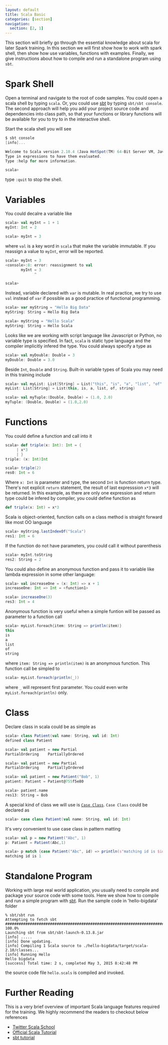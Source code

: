 ```yaml
---
layout: default
title: Scala Basic
categories: [section]
navigation:
  section: [2, 1]
---
```

This section will briefly go through the essential knowledge about scala for later Spark training. In this section we will first show how to work with spark shell, then show how use variables, functions with examples. Finally, we give instructions about how to compile and run a standalone program using `sbt`.

# Spark Shell
Open a terminal and navigate to the root of code samples. You could open a scala shell by typing `scala`. Or, you could use [sbt](http://www.scala-sbt.org/index.html) by typing `sbt/sbt console`. The second approach will help you add your project source code and dependencies into class path, so that your functions or library functions will be available for you to try to in the interactive shell. 

Start the scala shell you will see
```scala
$ sbt console
[info]...

Welcome to Scala version 2.10.4 (Java HotSpot(TM) 64-Bit Server VM, Java 1.8.0).
Type in expressions to have them evaluated.
Type :help for more information.

scala> 
```
type `:quit` to stop the shell.

# Variables
You could decalre a variable like
```scala
scala> val myInt = 1 + 1
myInt: Int = 2

scala> myInt = 3
```
where `val` is a key word in `scala` that make the variable immutable. If you reassign a value to `myInt`, error will be reported.
```scala
scala> myInt = 3
<console>:8: error: reassignment to val
       myInt = 3
             ^

scala> 
```
Instead, variable declared with `var` is mutable. In real practice, we try to use  `val` instead of `var` if possible as a good practice of functional programming.
```scala
scala> var myString = "Hello Big Data"
myString: String = Hello Big Data

scala> myString = "Hello Scala"
myString: String = Hello Scala
```
Looks like we are working with script language like Javascript or Python, no variable type is specified. In fact, `scala` is static type language and the compiler implicitly infered the type. You could always specify a type as
```scala
scala> val myDouble: Double = 3
myDouble: Double = 3.0
```
Beside `Int`, `Double` and `String`. Built-in variable types of Scala you may need in this training include
```scala
scala> val myList: List[String] = List("this", "is", "a", "list", "of", "string")
myList: List[String] = List(this, is, a, list, of, string)

scala> val myTuple:(Double, Double) = (1.0, 2.0)
myTuple: (Double, Double) = (1.0,2.0)
```

# Functions
You could define a function and call into it
```scala
scala> def triple(x: Int): Int = {
     | x*3
     | }
triple: (x: Int)Int

scala> triple(2)
res0: Int = 6
```
Where `x: Int` is parameter and type, the second `Int` is function return type. There's not explicit `return` statement, the result of last expresssion `x*3` will be returned. In this example, as there are only one expression and return type could be infered by compiler, you could define function as
```scala
def triple(x: Int) = x*3
```

Scala is object-oriented, function calls on a class method is straight forward like most OO language
```scala
scala> myString.lastIndexOf("Scala")
res1: Int = 6
```
If the function do not have parameters, you could call it without parenthesis
```scala
scala> myInt.toString
res2: String = 2
```
You could also define an anonymous function and pass it to variable like lambda expression in some other language:
```scala
scala> val increaseOne = (x: Int) => x + 1
increaseOne: Int => Int = <function1>

scala> increaseOne(3)
res3: Int = 4
```
Anonymous function is very useful when a simple funtion will be passed as parameter to a function call
```scala
scala> myList.foreach{item: String => println(item)}
this
is
a
list
of
string
```
where `item: String => println(item)` is an anonymous function. This function call be simpled to 
```scala
scala> myList.foreach(println(_))
```
where `_` will represent first parameter. You could even write `myList.foreach(println)` only.

# Class
Declare class in scala could be as simple as 
```scala
scala> class Patient(val name: String, val id: Int)
defined class Patient

scala> val patient = new Partial
PartialOrdering    PartiallyOrdered   

scala> val patient = new Partial
PartialOrdering    PartiallyOrdered   

scala> val patient = new Patient("Bob", 1)
patient: Patient = Patient@755f5e80

scala> patient.name
res13: String = Bob
```

A special kind of class we will use is [`Case Class`](http://www.scala-lang.org/old/node/107). `Case Class` could be declared as 
```scala
scala> case class Patient(val name: String, val id: Int)
```
It's very convenient to use case class in pattern matting
```scala
scala> val p = new Patient("Abc", 1)
p: Patient = Patient(Abc,1)

scala> p match {case Patient("Abc", id) => println(s"matching id is $id")}
matching id is 1
```

# Standalone Program
Working with large real world application, you usually need to compile and package your source code with some tools. Here we show how to compile and run a simple program with [sbt](http://www.scala-sbt.org/index.html). Run the sample code in 'hello-bigdata' folder
```
% sbt/sbt run
Attempting to fetch sbt
######################################################################## 100.0%
Launching sbt from sbt/sbt-launch-0.13.8.jar
[info] .....
[info] Done updating.
[info] Compiling 1 Scala source to ./hello-bigdata/target/scala-2.10/classes...
[info] Running Hello 
Hello bigdata
[success] Total time: 2 s, completed May 3, 2015 8:42:48 PM
```
the source code file `hello.scals` is compiled and invoked.

# Further Reading
This is a very brief overview of important Scala language features required for the training. We highly recommend the readers to checkout below references

- [Twitter Scala School](https://twitter.github.io/scala_school/index.html)
- [Official Scala Tutorial](http://docs.scala-lang.org/tutorials/?_ga=1.128323084.1826222080.1429310377)
- [sbt tutorial](http://www.scala-sbt.org/0.13/tutorial/index.html)